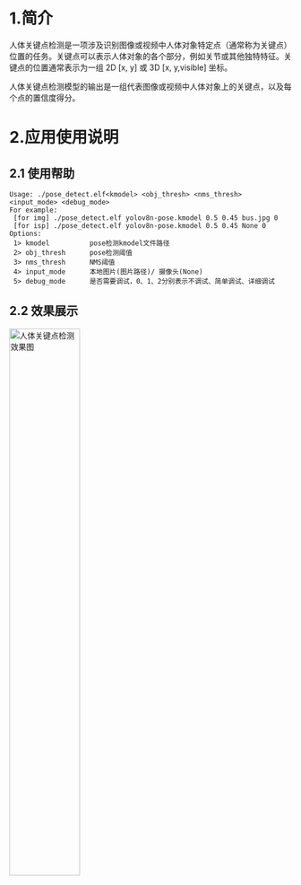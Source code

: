 # 1.简介

人体关键点检测是一项涉及识别图像或视频中人体对象特定点（通常称为关键点）位置的任务。关键点可以表示人体对象的各个部分，例如关节或其他独特特征。关键点的位置通常表示为一组 2D [x, y] 或 3D [x, y,visible] 坐标。

人体关键点检测模型的输出是一组代表图像或视频中人体对象上的关键点，以及每个点的置信度得分。

# 2.应用使用说明

## 2.1 使用帮助

```
Usage: ./pose_detect.elf<kmodel> <obj_thresh> <nms_thresh> <input_mode> <debug_mode>
For example:
 [for img] ./pose_detect.elf yolov8n-pose.kmodel 0.5 0.45 bus.jpg 0
 [for isp] ./pose_detect.elf yolov8n-pose.kmodel 0.5 0.45 None 0
Options:
 1> kmodel          pose检测kmodel文件路径
 2> obj_thresh      pose检测阈值
 3> nms_thresh      NMS阈值
 4> input_mode      本地图片(图片路径)/ 摄像头(None)
 5> debug_mode      是否需要调试，0、1、2分别表示不调试、简单调试、详细调试
```

## 2.2 效果展示

<img src="https://kendryte-download.canaan-creative.com/k230/downloads/doc_images/ai_demo/pose_detect/pose_result.jpg" alt="人体关键点检测效果图" width="50%" height="50%" />